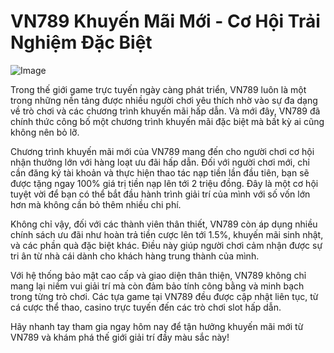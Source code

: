 # VN789 Khuyến Mãi Mới - Cơ Hội Trải Nghiệm Đặc Biệt

![Image](https://github.com/user-attachments/assets/bd51ea9f-0666-407b-a7a7-98ead6de688c)

Trong thế giới game trực tuyến ngày càng phát triển, VN789 luôn là một trong những nền tảng được nhiều người chơi yêu thích nhờ vào sự đa dạng về trò chơi và các chương trình khuyến mãi hấp dẫn. Và mới đây, VN789 đã chính thức công bố một chương trình khuyến mãi đặc biệt mà bất kỳ ai cũng không nên bỏ lỡ.

Chương trình khuyến mãi mới của VN789 mang đến cho người chơi cơ hội nhận thưởng lớn với hàng loạt ưu đãi hấp dẫn. Đối với người chơi mới, chỉ cần đăng ký tài khoản và thực hiện thao tác nạp tiền lần đầu tiên, bạn sẽ được tặng ngay 100% giá trị tiền nạp lên tới 2 triệu đồng. Đây là một cơ hội tuyệt vời để bạn có thể bắt đầu hành trình giải trí của mình với số vốn lớn hơn mà không cần bỏ thêm nhiều chi phí.

Không chỉ vậy, đối với các thành viên thân thiết, VN789 còn áp dụng nhiều chính sách ưu đãi như hoàn trả tiền cược lên tới 1.5%, khuyến mãi sinh nhật, và các phần quà đặc biệt khác. Điều này giúp người chơi cảm nhận được sự tri ân từ nhà cái dành cho khách hàng trung thành của mình.

Với hệ thống bảo mật cao cấp và giao diện thân thiện, VN789 không chỉ mang lại niềm vui giải trí mà còn đảm bảo tính công bằng và minh bạch trong từng trò chơi. Các tựa game tại VN789 đều được cập nhật liên tục, từ cá cược thể thao, casino trực tuyến đến các trò chơi slot hấp dẫn.

Hãy nhanh tay tham gia ngay hôm nay để tận hưởng khuyến mãi mới từ VN789 và khám phá thế giới giải trí đầy màu sắc này!